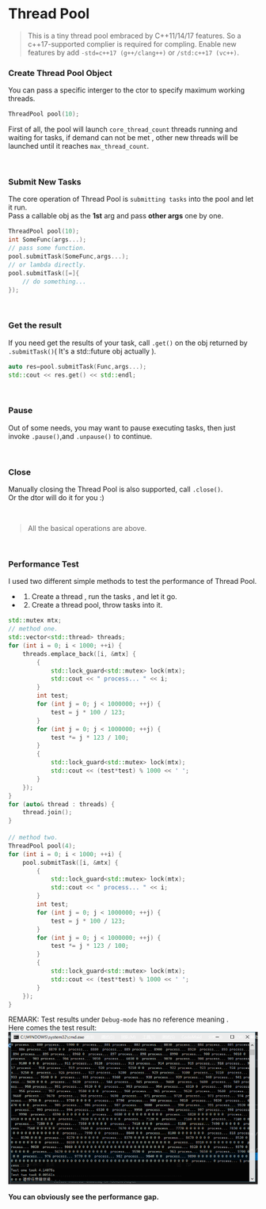 # Thread Pool

> This is a tiny thread pool embraced by C++11/14/17 features. So a c++17-supported complier is required for compling. Enable new features by add `-std=c++17 (g++/clang++)` or `/std:c++17 (vc++)`.

### Create Thread Pool Object
You can pass a specific interger to the ctor to specify maximum working threads.
```cpp
ThreadPool pool(10);
```
First of all, the pool will launch `core_thread_count` threads running and waiting for tasks, if demand can not be met , other new threads will be launched until it reaches `max_thread_count`.

<br>

### Submit New Tasks
The core operation of Thread Pool is `submitting tasks` into the pool and let it run.<br>
Pass a callable obj as the **1st** arg and pass **other args** one by one.<br>
```cpp
ThreadPool pool(10);
int SomeFunc(args...);
// pass some function.
pool.submitTask(SomeFunc,args...);
// or lambda directly.
pool.submitTask([=]{
    // do something...
});
```

<br>

### Get the result
If you need get the results of your task, call `.get()` on the obj returned by `.submitTask()`( It's a std::future obj actually ).<br>
```cpp
auto res=pool.submitTask(Func,args...);
std::cout << res.get() << std::endl;
```

<br>

### Pause
Out of some needs, you may want to pause executing tasks, then just invoke `.pause()`,and `.unpause()` to continue.

<br>

### Close
Manually closing the Thread Pool is also supported, call `.close()`.<br>
Or the dtor will do it for you :)

<br>

> All the basical operations are above.

<br>

### Performance Test
I used two different simple methods to test the performance of Thread Pool.<br>
- 1. Create a thread , run the tasks , and let it go.
- 2. Create a thread pool, throw tasks into it.

```cpp
std::mutex mtx;
// method one.
std::vector<std::thread> threads;
for (int i = 0; i < 1000; ++i) {
	threads.emplace_back([i, &mtx] {
		{
			std::lock_guard<std::mutex> lock(mtx);
			std::cout << " process... " << i;
		}
		int test;
		for (int j = 0; j < 1000000; ++j) {
			test = j * 100 / 123;
		}
		for (int j = 0; j < 1000000; ++j) {
			test *= j * 123 / 100;
		}
		{
			std::lock_guard<std::mutex> lock(mtx);
			std::cout << (test*test) % 1000 << ' ';
		}
	});
}
for (auto& thread : threads) {
	thread.join();
}

// method two.
ThreadPool pool(4);
for (int i = 0; i < 1000; ++i) {
	pool.submitTask([i, &mtx] {
		{
			std::lock_guard<std::mutex> lock(mtx);
			std::cout << " process... " << i;
		}
		int test;
		for (int j = 0; j < 1000000; ++j) {
			test = j * 100 / 123;
		}
		for (int j = 0; j < 1000000; ++j) {
			test *= j * 123 / 100;
		}
		{
			std::lock_guard<std::mutex> lock(mtx);
			std::cout << (test*test) % 1000 << ' ';
		}
	});
}
```
REMARK: Test results under `Debug-mode` has no reference meaning .<br>
Here comes the test result:<br>
![test_result](https://github.com/SimonCqk/ThreadPool/blob/master/performance_test.png?raw=true)
<br>

**You can obviously see the performance gap.**